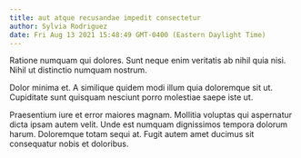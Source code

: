 ```yaml
---
title: aut atque recusandae impedit consectetur
author: Sylvia Rodriguez
date: Fri Aug 13 2021 15:48:49 GMT-0400 (Eastern Daylight Time)
---
```

Ratione numquam qui dolores. Sunt neque enim veritatis ab nihil quia nisi. Nihil ut distinctio numquam nostrum.

 Dolor minima et. A similique quidem modi illum quia doloremque sit ut. Cupiditate sunt quisquam nesciunt porro molestiae saepe iste ut.

 Praesentium iure et error maiores magnam. Mollitia voluptas qui aspernatur dicta ipsam autem velit. Unde est numquam dignissimos tempora dolorum harum. Doloremque totam sequi at. Fugit autem amet ducimus sit consequatur nobis et doloribus.